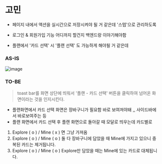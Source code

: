 
# 고민

- 페이지 내에서 액션을 실시간으로 저장시켜야 될 거 같은데 '스텝'으로 관리하도록

- 로그인 & 회원가입 기능 어디까지 할건지 백엔드랑 이야기해야함

- 플랜에서 '카드 선택' 시 '플랜 선택' 도 가능하게 해야될 거 같은데

### AS-IS
![image](https://github.com/user-attachments/assets/abaa27aa-f6d8-4b66-9b82-2f10e81474e4)

### TO-BE
> toast bar를 화면 상단에 띄워서 '플랜 - 카드 선택' 버튼을 클릭하여 넘어온 화면이라는 것을 인지시킨다.


- 플랜화면에서 카드 선택 화면은 장바구니가 필요함 바로 보여져야돼 ,, 사이드바에서 바로보여주는 등
- 플랜 화면에서 카드 선택 후 플랜 화면으로 돌아갈 때 모달로 띄우는데 카드별로
1. Explore ( o ) / Mine ( x ) 면 그냥 가져옴
2. Explore ( o ) / Mine ( o ) 둘 다 장바구니에 담았을 때 Mine에 가지고 있으니 중복된 카드는 제거됩니다.
3. Explore ( o ) / Mine ( o ) Explore만 담았을 때는 Mine에 있는 카드로 대체됩니다.
